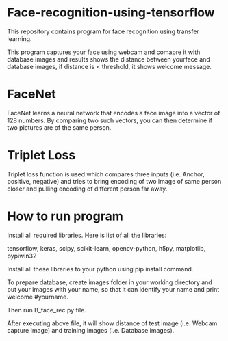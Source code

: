 # Face-recognition-using-tensorflow
This repository contains program for face recognition using transfer learning.

This program captures your face using webcam and comapre it with database images and results shows the distance between yourface and database images, if distance is < threshold, it shows welcome message.

# FaceNet
FaceNet learns a neural network that encodes a face image into a vector of 128 numbers. By comparing two such vectors, you can then determine if two pictures are of the same person.

# Triplet Loss
Triplet loss function is used which compares three inputs (i.e. Anchor, positive, negative) and tries to bring encoding of two image of same person closer and pulling encoding of different person far away.

# How to run program
Install all required libraries.
Here is list of all the libraries:

tensorflow, keras, scipy, scikit-learn, opencv-python, h5py, matplotlib, pypiwin32

Install all these libraries to your python using pip install command.

To prepare database, create images folder in your working directory and put your images with your name, so that it can identify your name and print welcome #yourname.

Then run B_face_rec.py file.

After executing above file, it will show distance of test image (i.e. Webcam capture Image) and training images (i.e. Database images).
